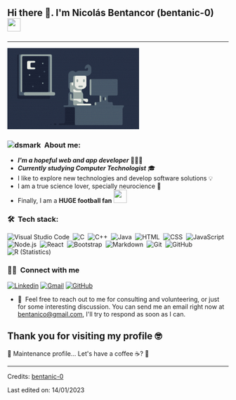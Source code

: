 ## Hi there 👋. I'm Nicolás Bentancor (**bentanic-0**) <img src= "https://media.tenor.com/images/2adfe94e69139f3e22623b61d375a7a7/tenor.gif" width= "30" height= "30">

-----

<img alt="Night Coding" src="https://raw.githubusercontent.com/AVS1508/AVS1508/master/assets/Night-Coding.gif"/>

### <img alt="dsmark" height="37px" width="40px" src="https://c.tenor.com/P7zWdgA3E2EAAAAi/spunchbob-the-g.gif"> &nbsp;About me:
-  ***I'm a hopeful web and app developer*** 👨🏻‍💻
-  ***Currently studying Computer Technologist*** 🎓 &nbsp;
-  I like to explore new technologies and develop software solutions 💡 &nbsp;
-  I am a true science lover, specially neurocience :brain:
-  Finally, I am a **HUGE football fan** <img src= "https://media2.giphy.com/media/Lm5hxmmI6ucOQGfjKj/giphy.gif?cid=6c09b952o9xti0m387z597k2xqipch3qmqjydym98oef87ve&rid=giphy.gif&ct=s" width= "30" height= "30">

### 🛠 &nbsp;Tech stack:
![Visual Studio Code](https://img.shields.io/badge/-Visual%20Studio%20Code-05122A?style=flat&logo=visual-studio-code&logoColor=007ACC)&nbsp;
![C](https://img.shields.io/badge/-C-05122A?style=flat&logo=C&logoColor=A8B9CC)&nbsp;
![C++](https://img.shields.io/badge/-C++-05122A?style=flat&logo=C%2B%2B&logoColor=00599C)&nbsp;
![Java](https://img.shields.io/badge/-Java-05122A?style=flat&logo=Java&logoColor=FFA518)&nbsp;
![HTML](https://img.shields.io/badge/-HTML-05122A?style=flat&logo=HTML5)&nbsp;
![CSS](https://img.shields.io/badge/-CSS-05122A?style=flat&logo=CSS3&logoColor=1572B6)&nbsp;
![JavaScript](https://img.shields.io/badge/-JavaScript-05122A?style=flat&logo=javascript)&nbsp;
![Node.js](https://img.shields.io/badge/-Node.js-05122A?style=flat&logo=node.js)&nbsp;
![React](https://img.shields.io/badge/-React-05122A?style=flat&logo=react)&nbsp;
![Bootstrap](https://img.shields.io/badge/-Bootstrap-05122A?style=flat&logo=bootstrap&logoColor=563D7C)&nbsp;
![Markdown](https://img.shields.io/badge/-Markdown-05122A?style=flat&logo=markdown)&nbsp;
![Git](https://img.shields.io/badge/-Git-05122A?style=flat&logo=git)&nbsp;
![GitHub](https://img.shields.io/badge/-GitHub-05122A?style=flat&logo=github)&nbsp;
![R (Statistics)](https://img.shields.io/badge/-R-05122A?style=flat&logo=R&logoColor=276DC3)

### 🤝🏻 &nbsp;Connect with me
[![Linkedin](https://img.shields.io/badge/-LinkedIn-blue?style=flat&logo=Linkedin&logoColor=white)](https://www.linkedin.com/in/bentanico)
[![Gmail](https://img.shields.io/badge/-Gmail-c14438?style=flat&logo=Gmail&logoColor=white)](mailto:bentanico@gmail.com)
[![GitHub](https://img.shields.io/badge/-Github-000?style=flat&logo=Github&logoColor=white)](https://github.com/bentanic-0)
- 💬 &nbsp;Feel free to reach out to me for consulting and volunteering, or just for some interesting discussion. 
You can send me an email right now at bentanico@gmail.com, I'll try to respond as soon as I can.

## Thank you for visiting my profile 🤓 

:construction: Maintenance profile... Let's have a coffee :coffee:? :construction:

-----
Credits: [bentanic-0](https://github.com/bentanic-0)

Last edited on: 14/01/2023
